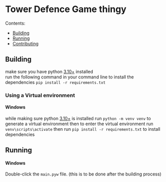 # Tower Defence Game thingy
    
Contents:
- [Building](https://github.com/MrBlueBlobGuy/Tower_Defence/blob/master/readme.md#Building)
- [Running](https://github.com/MrBlueBlobGuy/Tower_Defence/blob/master/readme.md#Running)
- [Contributing](https://github.com/MrBlueBlobGuy/Tower_Defence/blob/master/readme.md#Contributing)

## Building
make sure you have python [3.10+](https://www.python.org/downloads/) installed 
<br>
run the following command in your command line to install the dependencies `pip install -r requirements.txt`

### Using a Virtual environment
#### Windows
while making sure python [3.10+](https://www.python.org/downloads/) is installed
run `python -m venv venv` to generate a virtual environment
then to enter the virtual environment run
`venv\scripts\activate` 
then  run `pip install -r requirements.txt` to install dependencies
## Running
#### Windows
Double-click the `main.pyw` file.
(this is to be done after the building process)